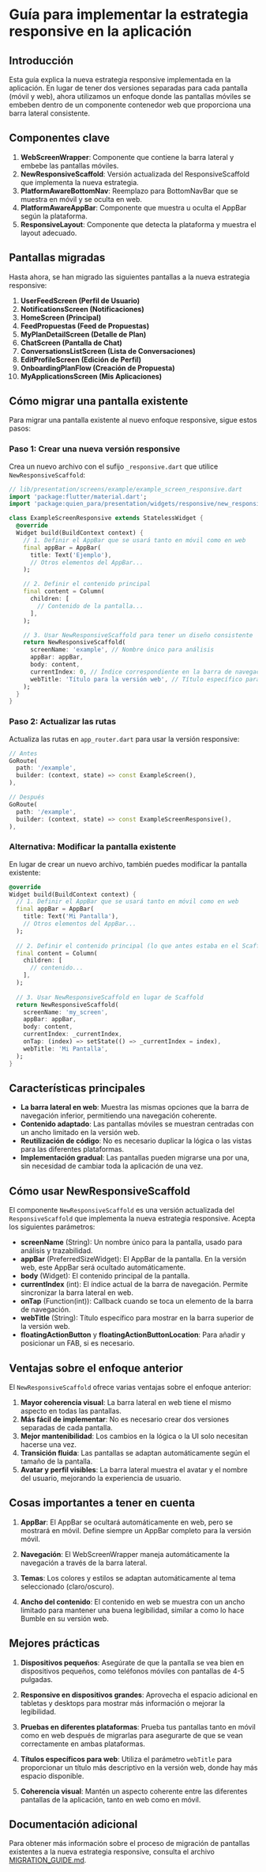 # Guía para implementar la estrategia responsive en la aplicación

## Introducción

Esta guía explica la nueva estrategia responsive implementada en la aplicación. En lugar de tener dos versiones separadas para cada pantalla (móvil y web), ahora utilizamos un enfoque donde las pantallas móviles se embeben dentro de un componente contenedor web que proporciona una barra lateral consistente.

## Componentes clave

1. **WebScreenWrapper**: Componente que contiene la barra lateral y embebe las pantallas móviles.
2. **NewResponsiveScaffold**: Versión actualizada del ResponsiveScaffold que implementa la nueva estrategia.
3. **PlatformAwareBottomNav**: Reemplazo para BottomNavBar que se muestra en móvil y se oculta en web.
4. **PlatformAwareAppBar**: Componente que muestra u oculta el AppBar según la plataforma.
5. **ResponsiveLayout**: Componente que detecta la plataforma y muestra el layout adecuado.

## Pantallas migradas

Hasta ahora, se han migrado las siguientes pantallas a la nueva estrategia responsive:

1. **UserFeedScreen (Perfil de Usuario)**
2. **NotificationsScreen (Notificaciones)**
3. **HomeScreen (Principal)**
4. **FeedPropuestas (Feed de Propuestas)**
5. **MyPlanDetailScreen (Detalle de Plan)**
6. **ChatScreen (Pantalla de Chat)**
7. **ConversationsListScreen (Lista de Conversaciones)**
8. **EditProfileScreen (Edición de Perfil)**
9. **OnboardingPlanFlow (Creación de Propuesta)**
10. **MyApplicationsScreen (Mis Aplicaciones)**

## Cómo migrar una pantalla existente

Para migrar una pantalla existente al nuevo enfoque responsive, sigue estos pasos:

### Paso 1: Crear una nueva versión responsive

Crea un nuevo archivo con el sufijo `_responsive.dart` que utilice `NewResponsiveScaffold`:

```dart
// lib/presentation/screens/example/example_screen_responsive.dart
import 'package:flutter/material.dart';
import 'package:quien_para/presentation/widgets/responsive/new_responsive_scaffold.dart';

class ExampleScreenResponsive extends StatelessWidget {
  @override
  Widget build(BuildContext context) {
    // 1. Definir el AppBar que se usará tanto en móvil como en web
    final appBar = AppBar(
      title: Text('Ejemplo'),
      // Otros elementos del AppBar...
    );

    // 2. Definir el contenido principal
    final content = Column(
      children: [
        // Contenido de la pantalla...
      ],
    );

    // 3. Usar NewResponsiveScaffold para tener un diseño consistente
    return NewResponsiveScaffold(
      screenName: 'example', // Nombre único para análisis
      appBar: appBar,
      body: content,
      currentIndex: 0, // Índice correspondiente en la barra de navegación
      webTitle: 'Título para la versión web', // Título específico para la versión web
    );
  }
}
```

### Paso 2: Actualizar las rutas

Actualiza las rutas en `app_router.dart` para usar la versión responsive:

```dart
// Antes
GoRoute(
  path: '/example',
  builder: (context, state) => const ExampleScreen(),
),

// Después
GoRoute(
  path: '/example',
  builder: (context, state) => const ExampleScreenResponsive(),
),
```

### Alternativa: Modificar la pantalla existente

En lugar de crear un nuevo archivo, también puedes modificar la pantalla existente:

```dart
@override
Widget build(BuildContext context) {
  // 1. Definir el AppBar que se usará tanto en móvil como en web
  final appBar = AppBar(
    title: Text('Mi Pantalla'),
    // Otros elementos del AppBar...
  );
  
  // 2. Definir el contenido principal (lo que antes estaba en el Scaffold)
  final content = Column(
    children: [
      // contenido...
    ],
  );
  
  // 3. Usar NewResponsiveScaffold en lugar de Scaffold
  return NewResponsiveScaffold(
    screenName: 'my_screen',
    appBar: appBar,
    body: content,
    currentIndex: _currentIndex,
    onTap: (index) => setState(() => _currentIndex = index),
    webTitle: 'Mi Pantalla',
  );
}
```

## Características principales

- **La barra lateral en web**: Muestra las mismas opciones que la barra de navegación inferior, permitiendo una navegación coherente.
- **Contenido adaptado**: Las pantallas móviles se muestran centradas con un ancho limitado en la versión web.
- **Reutilización de código**: No es necesario duplicar la lógica o las vistas para las diferentes plataformas.
- **Implementación gradual**: Las pantallas pueden migrarse una por una, sin necesidad de cambiar toda la aplicación de una vez.

## Cómo usar NewResponsiveScaffold

El componente `NewResponsiveScaffold` es una versión actualizada del `ResponsiveScaffold` que implementa la nueva estrategia responsive. Acepta los siguientes parámetros:

- **screenName** (String): Un nombre único para la pantalla, usado para análisis y trazabilidad.
- **appBar** (PreferredSizeWidget): El AppBar de la pantalla. En la versión web, este AppBar será ocultado automáticamente.
- **body** (Widget): El contenido principal de la pantalla.
- **currentIndex** (int): El índice actual de la barra de navegación. Permite sincronizar la barra lateral en web.
- **onTap** (Function(int)): Callback cuando se toca un elemento de la barra de navegación.
- **webTitle** (String): Título específico para mostrar en la barra superior de la versión web.
- **floatingActionButton** y **floatingActionButtonLocation**: Para añadir y posicionar un FAB, si es necesario.

## Ventajas sobre el enfoque anterior

El `NewResponsiveScaffold` ofrece varias ventajas sobre el enfoque anterior:

1. **Mayor coherencia visual**: La barra lateral en web tiene el mismo aspecto en todas las pantallas.
2. **Más fácil de implementar**: No es necesario crear dos versiones separadas de cada pantalla.
3. **Mejor mantenibilidad**: Los cambios en la lógica o la UI solo necesitan hacerse una vez.
4. **Transición fluida**: Las pantallas se adaptan automáticamente según el tamaño de la pantalla.
5. **Avatar y perfil visibles**: La barra lateral muestra el avatar y el nombre del usuario, mejorando la experiencia de usuario.

## Cosas importantes a tener en cuenta

1. **AppBar**: El AppBar se ocultará automáticamente en web, pero se mostrará en móvil. Define siempre un AppBar completo para la versión móvil.

2. **Navegación**: El WebScreenWrapper maneja automáticamente la navegación a través de la barra lateral.

3. **Temas**: Los colores y estilos se adaptan automáticamente al tema seleccionado (claro/oscuro).

4. **Ancho del contenido**: El contenido en web se muestra con un ancho limitado para mantener una buena legibilidad, similar a como lo hace Bumble en su versión web.

## Mejores prácticas

1. **Dispositivos pequeños**: Asegúrate de que la pantalla se vea bien en dispositivos pequeños, como teléfonos móviles con pantallas de 4-5 pulgadas.

2. **Responsive en dispositivos grandes**: Aprovecha el espacio adicional en tabletas y desktops para mostrar más información o mejorar la legibilidad.

3. **Pruebas en diferentes plataformas**: Prueba tus pantallas tanto en móvil como en web después de migrarlas para asegurarte de que se vean correctamente en ambas plataformas.

4. **Títulos específicos para web**: Utiliza el parámetro `webTitle` para proporcionar un título más descriptivo en la versión web, donde hay más espacio disponible.

5. **Coherencia visual**: Mantén un aspecto coherente entre las diferentes pantallas de la aplicación, tanto en web como en móvil.

## Documentación adicional

Para obtener más información sobre el proceso de migración de pantallas existentes a la nueva estrategia responsive, consulta el archivo [MIGRATION_GUIDE.md](MIGRATION_GUIDE.md).
